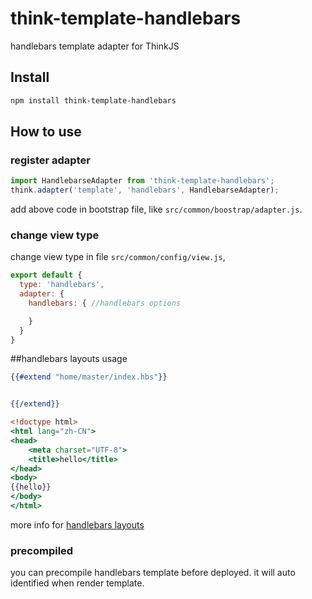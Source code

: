 # think-template-handlebars

handlebars template adapter for ThinkJS

## Install

```sh
npm install think-template-handlebars
```

## How to use

### register adapter

```js
import HandlebarseAdapter from 'think-template-handlebars';
think.adapter('template', 'handlebars', HandlebarseAdapter);
```

add above code in bootstrap file, like `src/common/boostrap/adapter.js`.

### change view type

change view type in file `src/common/config/view.js`,

```js
export default {
  type: 'handlebars',
  adapter: {
    handlebars: { //handlebars options

    }
  }
}
```

##handlebars layouts usage
```handlebars
{{#extend "home/master/index.hbs"}}


{{/extend}}
```

```handlebars
<!doctype html>
<html lang="zh-CN">
<head>
    <meta charset="UTF-8">
    <title>hello</title>
</head>
<body>
{{hello}}
</body>
</html>
```
more info for [handlebars layouts](https://github.com/jumplee/think-handlebars-layouts)

### precompiled

you can precompile handlebars template before deployed. it will auto identified when render template.
